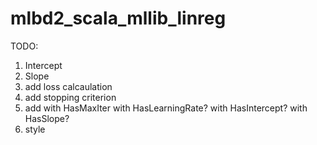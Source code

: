 # mlbd2_scala_mllib_linreg

TODO:
1. Intercept
2. Slope
3. add loss calcaulation
4. add stopping criterion
5. add with HasMaxIter with HasLearningRate? with HasIntercept? with HasSlope?
6. style
